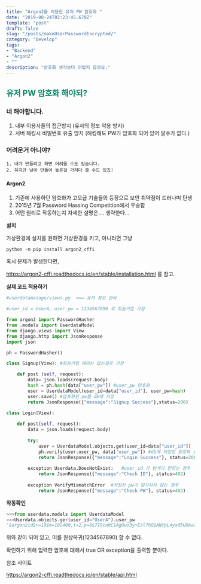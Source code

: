 ```yaml
---
title: "Argon2를 이용한 유저 PW 암호화 "
date: "2019-08-24T02:23:45.678Z"
template: "post"
draft: false
slug: "/posts/makeUserPasswordEncrypted/"
category: "Develop"
tags:
- "Backend"
- "Argon2"
- ""
description: "암호화 생각보다 어렵지 않아요."
---
```

<h2 style="color:rgb(9, 136, 104)"> 유저 PW 암호화 해야되? </h2>

### **네 해야합니다.**

1. 내부 이용자들의 접근방지 (유저의 정보 악용 방지)
2. 서버 해킹시 비밀번호 유출 방지 (해킹해도 PW가 암호화 되어 있어 알수가 없다.)

### **어려운거 아니야?**

	1. 내가 만들려고 하면 어려울 수도 있습니다.
 	2. 하지만 남이 만들어 놓은걸 가져다 쓸 수도 있죠!

#### **Argon2** 

1. 기존에 사용하던 암호화가 고오급 기술들의 등장으로 보안 취약점이 드러나며 탄생
2. 2015년 7월 Password Hassing Competition에서 우승함
3. 어떤 원리로 작동하는지 자세한 설명은.... 생략한다... 

**설치** 

가상환경에 설치를 원하면 가상환경을 키고, 아니라면 그냥 

```python
python -m pip install argon2_cffi
```

혹시 문제가 발생한다면, 

https://argon2-cffi.readthedocs.io/en/stable/installation.html 를 참고.



**실제 코드 적용하기**

```python
#userdatamanage/views.py  <== 유저 정보 관리 

#user_id = UserA, user_pw = 1234567890 로 회원가입 가정 

from argon2 import PasswordHasher
from .models import UserdataModel
from django.views import View
from django.http import JsonResponse 
import json

ph = PasswordHasher()

class Signup(View): #회원가입 에러는 없는걸로 가정

    def post (self, request):  
        data= json.loads(request.body)
        hash = ph.hash(data["user_pw"]) #user_pw 암호화
        user = UserdataModel(user_id=data["user_id"], user_pw=hash)
        user.save() #암호화된 pw를 db에 저장
        return JsonResponse({"message":"Signup Success"},status=200)

class Login(View):
  
    def post(self, request):
        data = json.loads(request.body)
        
        try:  
            user = UserdataModel.objects.get(user_id=data["user_id"])
            ph.verify(user.user_pw, data["user_pw"]) #db에 저장된 암호와 로그인 입력된 암호 검증
            return JsonResponse({"message":"Login Success"}, status=200)
        
        exception Userdata.DoesNotExist:   #user_id 가 탐색이 안되는 경우
            return JsonResponse({"message":"Check ID"}, status=402)
         
        exception VerifyMismatchError  #저장된 pw가 일치하지 않는 경우 
            return JsonResponse({"message":"Check PW"}, status=402)      

```

**작동확인**

```python
>>>from userdata.models import UserdataModel
>>>Userdata.objects.ger(user_id="UserA").user_pw
'$argon2id$v=19$m=102400,t=2,p=8$7I9cn0C1AgOwz3y+Ezl7hQ$AWYpL4yxd5UDAaXn5T8HMQ'
```

위와 같이 되어 있고, 이를 원상복귀(1234567890) 할 수  없다. 

확인하기 위해 입력한 암호에 대해서  true OR exception을 출력할 뿐이다.  



참조 사이트 

https://argon2-cffi.readthedocs.io/en/stable/api.html